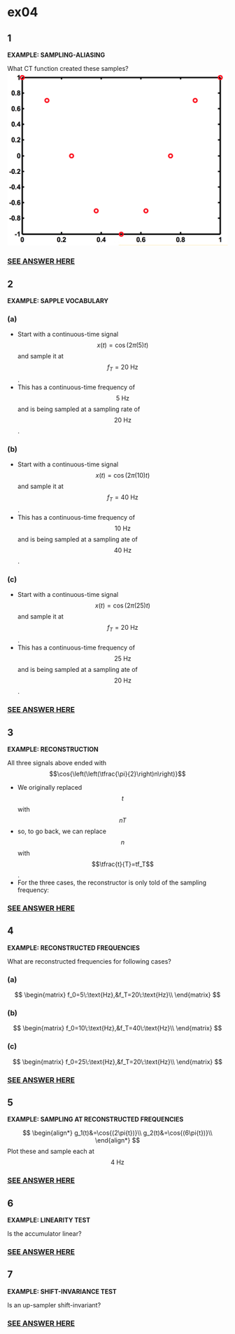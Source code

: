 # ex04

## 1
__EXAMPLE: SAMPLING-ALIASING__

What CT function created these samples?
![fig01a](ex04/ex04-fig01a.png)

### [SEE ANSWER HERE](ex04/ex04a.md)


## 2
__EXAMPLE: SAPPLE VOCABULARY__

### (a)
- Start with a continuous-time signal $$x(t)=\cos{\left(2\pi(5)t\right)}$$ and sample it at $$f_T=20\:\text{Hz}$$.
- This has a continuous-time frequency of $$5\:\text{Hz}$$ and is being sampled at a sampling rate of $$20\:\text{Hz}$$.

### (b)
- Start with a continuous-time signal $$x(t)=\cos{\left(2\pi(10)t\right)}$$ and sample it at $$f_T=40\:\text{Hz}$$.
- This has a continuous-time frequency of $$10\:\text{Hz}$$ and is being sampled at a sampling ate of $$40\:\text{Hz}$$.

### (c)
- Start with a continuous-time signal $$x(t)=\cos{\left(2\pi(25)t\right)}$$ and sample it at $$f_T=20\:\text{Hz}$$.
- This has a continuous-time frequency of $$25\:\text{Hz}$$ and is being sampled at a sampling ate of $$20\:\text{Hz}$$.

### [SEE ANSWER HERE](ex04/ex04b.md)


## 3
__EXAMPLE: RECONSTRUCTION__

All three signals above ended with $$\cos{\left(\left(\tfrac{\pi}{2}\right)n\right)}$$
- We originally replaced $$t$$ with $$nT$$
- so, to go back, we can replace $$n$$ with $$\tfrac{t}{T}=tf_T$$.
- For the three cases, the reconstructor is only told of the sampling frequency:

### [SEE ANSWER HERE](ex04/ex04c.md)


## 4
__EXAMPLE: RECONSTRUCTED FREQUENCIES__

What are reconstructed frequencies for following cases?

### (a)
$$
\begin{matrix}
f_0=5\:\text{Hz},&f_T=20\:\text{Hz}\\
\end{matrix}
$$

### (b)
$$
\begin{matrix}
f_0=10\:\text{Hz},&f_T=40\:\text{Hz}\\
\end{matrix}
$$

### (c)
$$
\begin{matrix}
f_0=25\:\text{Hz},&f_T=20\:\text{Hz}\\
\end{matrix}
$$

### [SEE ANSWER HERE](ex04/ex04d.md)


## 5
__EXAMPLE: SAMPLING AT RECONSTRUCTED FREQUENCIES__

$$
\begin{align*}
g_1(t)&=\cos{(2\pi{t})}\\
g_2(t)&=\cos{(6\pi{t})}\\
\end{align*}
$$
Plot these and sample each at $$4\:\text{Hz}$$

### [SEE ANSWER HERE](ex04/ex04e.md)


## 6
__EXAMPLE: LINEARITY TEST__

Is the accumulator linear?

### [SEE ANSWER HERE](ex04/ex04f.md)

## 7
__EXAMPLE: SHIFT-INVARIANCE TEST__

Is an up-sampler shift-invariant?

### [SEE ANSWER HERE](ex04/ex04g.md)

